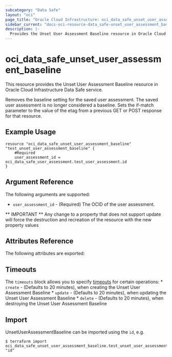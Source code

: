 ```yaml
---
subcategory: "Data Safe"
layout: "oci"
page_title: "Oracle Cloud Infrastructure: oci_data_safe_unset_user_assessment_baseline"
sidebar_current: "docs-oci-resource-data_safe-unset_user_assessment_baseline"
description: |-
  Provides the Unset User Assessment Baseline resource in Oracle Cloud Infrastructure Data Safe service
---
```


# oci_data_safe_unset_user_assessment_baseline
This resource provides the Unset User Assessment Baseline resource in Oracle Cloud Infrastructure Data Safe service.

Removes the baseline setting for the saved user assessment. The saved user assessment is no longer considered a baseline.
Sets the if-match parameter to the value of the etag from a previous GET or POST response for that resource.


## Example Usage

```hcl
resource "oci_data_safe_unset_user_assessment_baseline" "test_unset_user_assessment_baseline" {
	#Required
	user_assessment_id = oci_data_safe_user_assessment.test_user_assessment.id
}
```

## Argument Reference

The following arguments are supported:

* `user_assessment_id` - (Required) The OCID of the user assessment.


** IMPORTANT **
Any change to a property that does not support update will force the destruction and recreation of the resource with the new property values

## Attributes Reference

The following attributes are exported:


## Timeouts

The `timeouts` block allows you to specify [timeouts](https://registry.terraform.io/providers/oracle/oci/latest/docs/guides/changing_timeouts) for certain operations:
	* `create` - (Defaults to 20 minutes), when creating the Unset User Assessment Baseline
	* `update` - (Defaults to 20 minutes), when updating the Unset User Assessment Baseline
	* `delete` - (Defaults to 20 minutes), when destroying the Unset User Assessment Baseline


## Import

UnsetUserAssessmentBaseline can be imported using the `id`, e.g.

```
$ terraform import oci_data_safe_unset_user_assessment_baseline.test_unset_user_assessment_baseline "id"
```

